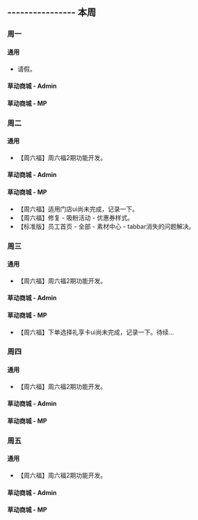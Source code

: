 ## ---------------- 本周

### 周一
#### 通用
* 请假。
#### 草动商城 - Admin
#### 草动商城 - MP

### 周二
#### 通用
* 【周六福】周六福2期功能开发。
#### 草动商城 - Admin
#### 草动商城 - MP
* 【周六福】适用门店ui尚未完成，记录一下。
* 【周六福】修复 - 吸粉活动 - 优惠券样式。
* 【标准版】员工首页 - 全部 - 素材中心 - tabbar消失的问题解决。

### 周三
#### 通用
* 【周六福】周六福2期功能开发。
#### 草动商城 - Admin
#### 草动商城 - MP
* 【周六福】下单选择礼享卡ui尚未完成，记录一下。待续...

### 周四
#### 通用
* 【周六福】周六福2期功能开发。
#### 草动商城 - Admin
#### 草动商城 - MP

### 周五
#### 通用
* 【周六福】周六福2期功能开发。
#### 草动商城 - Admin
#### 草动商城 - MP
